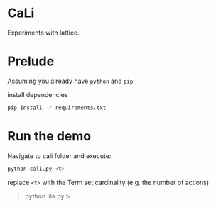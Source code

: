 # CaLi
Experiments with lattice.

# Prelude
Assuming you already have `python` and `pip`

install dependencies

```bash
pip install -r requirements.txt
```

# Run the demo
Navigate to cali folder and execute:

```bash
python cali.py <t>
```
replace `<t>` with the Term set cardinality (e.g. the number of actions)

> python lila.py 5
